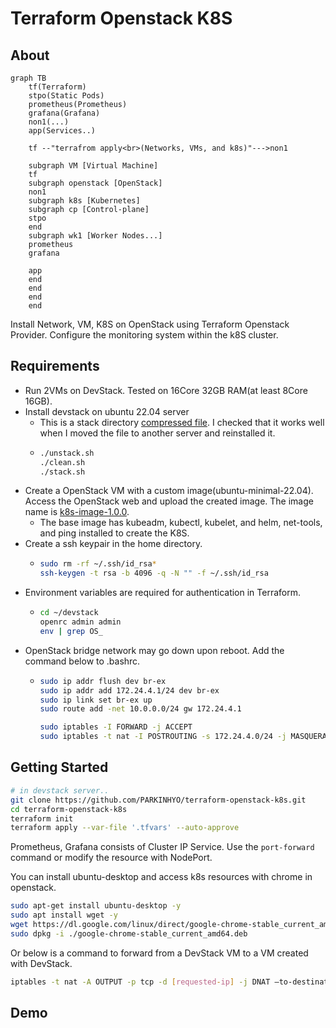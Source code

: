 # Terraform Openstack K8S

## About

```mermaid
graph TB
    tf(Terraform)
    stpo(Static Pods)
    prometheus(Prometheus)
    grafana(Grafana)
    non1(...)
    app(Services..)

    tf --"terrafrom apply<br>(Networks, VMs, and k8s)"--->non1
    
    subgraph VM [Virtual Machine]
    tf
    subgraph openstack [OpenStack]
    non1
    subgraph k8s [Kubernetes]
    subgraph cp [Control-plane]
    stpo
    end
    subgraph wk1 [Worker Nodes...]
    prometheus
    grafana

    app
    end
    end
    end
    end
```

Install Network, VM, K8S on OpenStack using Terraform Openstack Provider. Configure the monitoring system within the k8S cluster.

## Requirements

* Run 2VMs on DevStack. Tested on 16Core 32GB RAM(at least 8Core 16GB).
* Install devstack on ubuntu 22.04 server
  * This is a stack directory [compressed file](https://drive.google.com/file/d/1yv-SR6p6TdwcbZN4vAIfPT4vsBryrIRf/view?usp=share_link). I checked that it works well when I moved the file to another server and reinstalled it.
  * ```bash
    ./unstack.sh
    ./clean.sh
    ./stack.sh
    ```
* Create a OpenStack VM with a custom image(ubuntu-minimal-22.04). Access the OpenStack web and upload the created image. The image name is [k8s-image-1.0.0](https://drive.google.com/file/d/1FXnDuJNNbDzedOrzrQBRkYwSUxx5veiP/view?usp=share_link).
  * The base image has kubeadm, kubectl, kubelet, and helm, net-tools, and ping installed to create the K8S.
* Create a ssh keypair in the home directory.
  * ```bash
    sudo rm -rf ~/.ssh/id_rsa*
    ssh-keygen -t rsa -b 4096 -q -N "" -f ~/.ssh/id_rsa
    ```
* Environment variables are required for authentication in Terraform.
  * ```bash
    cd ~/devstack
    openrc admin admin
    env | grep OS_
    ```
* OpenStack bridge network may go down upon reboot. Add the command below to .bashrc.
  * ```bash
    sudo ip addr flush dev br-ex
    sudo ip addr add 172.24.4.1/24 dev br-ex
    sudo ip link set br-ex up
    sudo route add -net 10.0.0.0/24 gw 172.24.4.1
    
    sudo iptables -I FORWARD -j ACCEPT
    sudo iptables -t nat -I POSTROUTING -s 172.24.4.0/24 -j MASQUERADE
    ```
    

## Getting Started

```bash
# in devstack server..
git clone https://github.com/PARKINHYO/terraform-openstack-k8s.git
cd terraform-openstack-k8s
terraform init
terraform apply --var-file '.tfvars' --auto-approve
```

Prometheus, Grafana consists of Cluster IP Service. Use the `port-forward` command or modify the resource with NodePort.

You can install ubuntu-desktop and access k8s resources with chrome in openstack.

```bash
sudo apt-get install ubuntu-desktop -y
sudo apt install wget -y
wget https://dl.google.com/linux/direct/google-chrome-stable_current_amd64.deb
sudo dpkg -i ./google-chrome-stable_current_amd64.deb
```

Or below is a command to forward from a DevStack VM to a VM created with DevStack.

```bash
iptables -t nat -A OUTPUT -p tcp -d [requested-ip] -j DNAT —to-destination [target-ip]
```



## Demo





